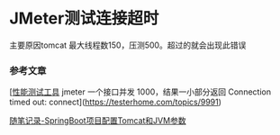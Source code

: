 # JMeter测试连接超时

主要原因tomcat 最大线程数150，压测500。超过的就会出现此错误



### 参考文章

[[性能测试工具](https://testerhome.com/topics/node3) jmeter 一个接口并发 1000，结果一小部分返回 Connection timed out: connect](https://testerhome.com/topics/9991)

[随笔记录-SpringBoot项目配置Tomcat和JVM参数](https://zhuanlan.zhihu.com/p/31803182)